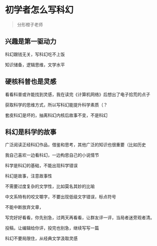 # 初学者怎么写科幻

> 分形橙子老师

## 兴趣是第一驱动力

科幻跟钱无关，写科幻吃不上饭

知识储备，逻辑思维，文学水平

## 硬核科普也是灵感

看看科普或许能找到灵感，我在读完《计算机网络》后想出了电子拾荒的点子

获取科学的思维方式，所以写科幻能提升科学素质（？

套皮科幻是坏的，抽离科幻内核后故事不变，不是科幻

## 科幻是科学的故事

广泛阅读正经科幻作品，借鉴和思考，其他广泛的知识也很重要（比如历史

我自己喜欢一边看科幻，一边构思自己的小说情节

科学是科幻的基础，不能出现科学错误

科幻是故事，注意故事性

不需要过度复杂的文学性，比如莫名其妙的比喻

中文系特有的咬文嚼字，不要出现低级文字错误，标点符号

不能中断放弃文章，

写完好好看看，你先别急，过两天再看看，让群友评一评，当局者迷旁观者清。

投稿，让编辑给你评，投完也别急，继续写写一篇

科幻不要局限住，从经典文学汲取灵感